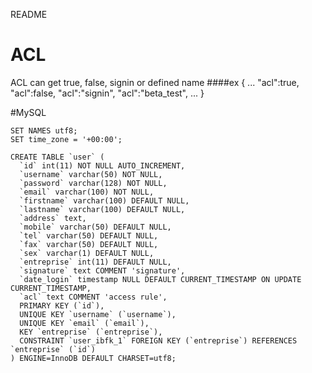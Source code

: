 README


# ACL

ACL can get true, false, signin or defined name 
####ex
    {
    ...
      "acl":true,
      "acl":false,
      "acl":"signin",
      "acl":"beta_test",
    ...
    }



#MySQL

    SET NAMES utf8;  
    SET time_zone = '+00:00';  
      
    CREATE TABLE `user` (  
      `id` int(11) NOT NULL AUTO_INCREMENT,  
      `username` varchar(50) NOT NULL,  
      `password` varchar(128) NOT NULL,  
      `email` varchar(100) NOT NULL,  
      `firstname` varchar(100) DEFAULT NULL,  
      `lastname` varchar(100) DEFAULT NULL,  
      `address` text,  
      `mobile` varchar(50) DEFAULT NULL,  
      `tel` varchar(50) DEFAULT NULL,  
      `fax` varchar(50) DEFAULT NULL,  
      `sex` varchar(1) DEFAULT NULL,  
      `entreprise` int(11) DEFAULT NULL,  
      `signature` text COMMENT 'signature',  
      `date_login` timestamp NULL DEFAULT CURRENT_TIMESTAMP ON UPDATE CURRENT_TIMESTAMP,  
      `acl` text COMMENT 'access rule',  
      PRIMARY KEY (`id`),  
      UNIQUE KEY `username` (`username`),  
      UNIQUE KEY `email` (`email`),  
      KEY `entreprise` (`entreprise`),  
      CONSTRAINT `user_ibfk_1` FOREIGN KEY (`entreprise`) REFERENCES `entreprise` (`id`)  
    ) ENGINE=InnoDB DEFAULT CHARSET=utf8;  
  
  